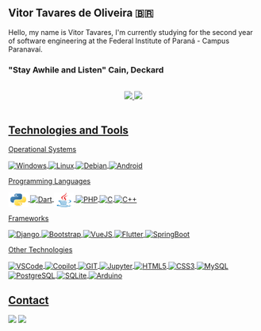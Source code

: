 ## Vitor Tavares de Oliveira 🇧🇷

Hello, my name is Vitor Tavares, I'm currently studying for the second year of software engineering at the Federal
Institute of Paraná - Campus Paranavaí.

<h3> "Stay Awhile and Listen" Cain, Deckard </h3>
<br />

<div align="center">
    <a href="https://github.com/VitorTavaresO">
        <img height="180em"
            src="https://github-readme-stats.vercel.app/api?username=VitorTavaresO&show_icons=true&theme=dark&count_private=true&include_all_commits=true"/>
        <img height="180em"
            src="https://github-readme-stats.vercel.app/api/top-langs/?username=VitorTavaresO&layout=compact&langs_count=8&include_all_commits=true&theme=dark&hide=css,vue,html,scss"/>
</div>

<div style="display: inline_block"><br>
    <h2> Technologies and Tools </h2>
    <p> Operational Systems </p>
    <img align="center" alt="Windows" title="Windows" height="30" width="40"
        src="https://cdn.jsdelivr.net/gh/devicons/devicon/icons/windows8/windows8-original.svg">
    <img align="center" alt="Linux" title="Linux" height="30" width="40"
        src="https://cdn.jsdelivr.net/gh/devicons/devicon/icons/linux/linux-original.svg">
    <img align="center" alt="Debian" title="Debian" height="30" width="40"
        src="https://cdn.jsdelivr.net/gh/devicons/devicon/icons/debian/debian-original.svg">
    <img align="center" alt="Android" title="Android" height="30" width="40"
        src="https://cdn.jsdelivr.net/gh/devicons/devicon/icons/android/android-original.svg">
    <br />
    <p> Programming Languages </p>
    <img align="center" alt="Python" title="Python" height="30" width="40"
        src="https://raw.githubusercontent.com/devicons/devicon/master/icons/python/python-original.svg">
    <img align="center" alt="Dart" title="Dart" height="30" width="40"
        src="https://cdn.jsdelivr.net/gh/devicons/devicon/icons/dart/dart-original.svg">
    <img align="center" alt="Java" title="Java" height="30" width="40"
        src="https://raw.githubusercontent.com/devicons/devicon/master/icons/java/java-original.svg">
    <img align="center" alt="PHP" title="PHP" height="30" width="40"
        src="https://cdn.jsdelivr.net/gh/devicons/devicon/icons/php/php-original.svg">
    <img align="center" alt="C" title="C" height="30" width="40"
        src="https://cdn.jsdelivr.net/gh/devicons/devicon/icons/c/c-original.svg">
    <img align="center" alt="C++" title="C++" height="30" width="40"
        src="https://cdn.jsdelivr.net/gh/devicons/devicon/icons/cplusplus/cplusplus-original.svg">
    <br />
    <p> Frameworks </p>
    <img align="center" alt="Django" title="Django" height="30" width="40"
        src="https://cdn.jsdelivr.net/gh/devicons/devicon/icons/django/django-plain.svg">
    <img align="center" alt="Bootstrap" title="Bootstrap" height="30" width="40"
        src="https://cdn.jsdelivr.net/gh/devicons/devicon/icons/bootstrap/bootstrap-original.svg">
    <img align="center" alt="VueJS" title="VueJS" height="30" width="40"
        src="https://cdn.jsdelivr.net/gh/devicons/devicon/icons/vuejs/vuejs-original.svg">
    <img align="center" alt="Flutter" title="Flutter" height="30" width="40"
        src="https://cdn.jsdelivr.net/gh/devicons/devicon/icons/flutter/flutter-original.svg">
    <img align="center" alt="SpringBoot" title="SpringBoot" height="30" width="40"
        src="https://cdn.jsdelivr.net/gh/devicons/devicon/icons/spring/spring-original.svg">
    <br />
    <p> Other Technologies </p>
    <img align="center" alt="VSCode" title="VSCode" height="30" width="40"
        src="https://cdn.jsdelivr.net/gh/devicons/devicon/icons/vscode/vscode-original.svg">
    <img align="center" alt="Copilot" title="Copilot" height="30" width="40"
        src="https://api.iconify.design/logos/github-copilot.svg">
    <img align="center" alt="GIT" title="GIT" height="30" width="40"
        src="https://cdn.jsdelivr.net/gh/devicons/devicon/icons/git/git-original.svg">
    <img align="center" alt="Jupyter" title="Jupyter" height="30" width="40"
        src="https://cdn.jsdelivr.net/gh/devicons/devicon/icons/jupyter/jupyter-original.svg">
    <img align="center" alt="HTML5" title="HTML5" height="30" width="40"
        src="https://cdn.jsdelivr.net/gh/devicons/devicon/icons/html5/html5-original.svg">
    <img align="center" alt="CSS3" title="CSS3" height="30" width="40"
        src="https://cdn.jsdelivr.net/gh/devicons/devicon/icons/css3/css3-original.svg">
    <img align="center" alt="MySQL" title="MySQL" height="30" width="40"
        src="https://cdn.jsdelivr.net/gh/devicons/devicon/icons/mysql/mysql-original.svg">
    <img align="center" alt="PostgreSQL" title="PostgreSQL" height="30" width="40"
        src="https://cdn.jsdelivr.net/gh/devicons/devicon/icons/postgresql/postgresql-original.svg">
    <img align="center" alt="SQLite" title="SQLite" height="30" width="40"
        src="https://cdn.jsdelivr.net/gh/devicons/devicon/icons/sqlite/sqlite-original.svg">
    <img align="center" alt="Arduino" title="Arduino/IoT" height="30" width="40"
        src="https://cdn.jsdelivr.net/gh/devicons/devicon/icons/arduino/arduino-original.svg">
</div>

<h2> Contact </h2>
<div style"display: inline_block">
    <a href="mailto:vitortavares.o55@gmail.com"><img
            src="https://img.shields.io/badge/-Gmail-%23333?style=for-the-badge&logo=gmail&logoColor=white"
            target="_blank"></a>
    <a href="https://www.linkedin.com/in/vitortavareso/" target="_blank"><img
            src="https://img.shields.io/badge/-LinkedIn-%230077B5?style=for-the-badge&logo=linkedin&logoColor=white"
            target="_blank"></a>
</div>
